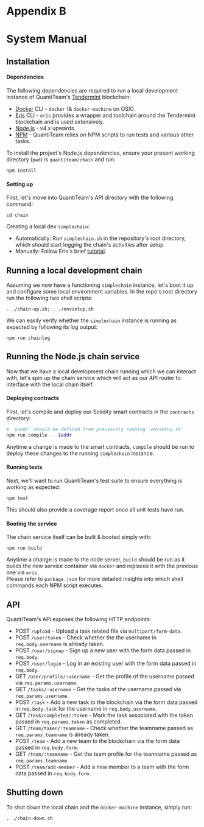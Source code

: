 # Appendix B
# System Manual

## Installation
#### Dependencies
The following dependencies are required to run a local development instance of QuantiTeam's [Tendermint](https://github.com/tendermint/tendermint) blockchain:
- [Docker](https://www.docker.com/) CLI - `docker` (& `docker-machine` on OSX).  
- [Eris](https://erisindustries.com/) CLI - `eris` provides a wrapper and toolchain around the Tendermint blockchain and is used extensively.  
- [Node.js](https://nodejs.org/en/) - v4.x upwards.  
- [NPM](https://www.npmjs.com/) - QuantiTeam relies on NPM scripts to run tests and various other tasks.  

To install the project's Node.js dependencies, ensure your present working directory (`pwd`) is `quantiteam/chain` and run:
```
npm install
```

#### Setting up
First, let's move into QuantiTeam's API directory with the following command:
```
cd chain
```

Creating a local dev `simplechain`:  
- Automatically: Run `simplechain.sh` in the repository's root directory, which should start logging the chain's activities after setup.  
- Manually: Follow Eris's brief [tutorial](https://docs.erisindustries.com/tutorials/chain-making/).  


## Running a local development chain
Assuming we now have a functioning `simplechain` instance, let's boot it up and configure some local environment variables. In the repo's root directory run the following two shell scripts:
```
. ./chain-up.sh; . ./envsetup.sh
```

We can easily verify whether the `simplechain` instance is running as expected by following its log output:
```
npm run chainlog
```


## Running the Node.js chain service
Now that we have a local development chain running which we can interact with, let's spin up the chain service which will act as our API router to interface with the local chain itself.

#### Deploying contracts
First, let's compile and deploy our Solidity smart contracts in the `contracts` directory:
```bash
# `$addr` should be defined from previously running `envsetup.sh`
npm run compile -- $addr
```
Anytime a change is made to the smart contracts, `compile` should be run to deploy these changes to the running `simplechain` instance.

#### Running tests
Next, we'll want to run QuantiTeam's test suite to ensure everything is working as expected:
```
npm test
```
This should also provide a coverage report once all unit tests have run.

#### Booting the service
The chain service itself can be built & booted simply with:
```
npm run build
```
Anytime a change is made to the node server, `build` should be run as it builds the new service container via `docker` and replaces it with the previous one via `eris`.  
Please refer to `package.json` for more detailed insights into which shell commands each NPM script executes.


## API
QuantiTeam's API exposes the following HTTP endpoints:
- POST `/upload` - Upload a task related file via `multipart/form-data`.  
- POST `/user/taken` - Check whether the the username in `req.body.username` is already taken.  
- POST `/user/signup` - Sign up a new user with the form data passed in `req.body`.  
- POST `/user/login` - Log in an existing user with the form data passed in `req.body`.  
- GET `/user/profile/:username` - Get the profile of the username passed via `req.params.username`.  
- GET `/tasks/:username` - Get the tasks of the username passed via `req.params.username`.  
- POST `/task` - Add a new task to the blockchain via the form data passed in `req.body.task` for the username in `req.body.username`.  
- GET `/task/completed/:token` - Mark the task associated with the token passed in `req.params.token` as completed.
- GET `/team/taken/:teamname` - Check whether the teamname passed as `req.params.teamname` is already taken.  
- POST `/team` - Add a new team to the blockchain via the form data passed in `req.body.form`.  
- GET `/team/:teamname` - Get the team profile for the teamname passed as `req.params.teamname`.  
- POST `/team/add-member` - Add a new member to a team with the form data passed in `req.body.form`.  


## Shutting down
To shut down the local chain and the `docker-machine` instance, simply run:
```
. ./chain-down.sh
```
